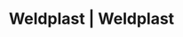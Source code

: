 ---
Link: "file:/Users/vinayakpatel/Downloads/www.weldplast.cz/eshop_products_compare/add/eshop-products-variant85"
product_name: "null"
product_id: "null"
title: "Weldplast | Weldplast"
product_desc: ""
product_specs: ""
product_downloads: ""
href: ""
accessories: ""
similar_products: ""
---